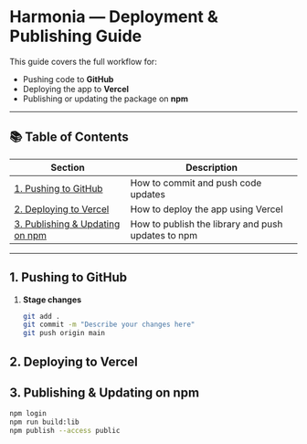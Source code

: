 # Harmonia — Deployment & Publishing Guide

This guide covers the full workflow for:
- Pushing code to **GitHub**
- Deploying the app to **Vercel**
- Publishing or updating the package on **npm**

---

## 📚 Table of Contents

| Section | Description |
| ------- | ----------- |
| [1. Pushing to GitHub](#1-pushing-to-github) | How to commit and push code updates |
| [2. Deploying to Vercel](#2-deploying-to-vercel) | How to deploy the app using Vercel |
| [3. Publishing & Updating on npm](#3-publishing--updating-on-npm) | How to publish the library and push updates to npm |


---

## 1. Pushing to GitHub

1. **Stage changes**
   ```bash
   git add .
   git commit -m "Describe your changes here"
   git push origin main
   ```

## 2. Deploying to Vercel


## 3. Publishing & Updating on npm

```bash
npm login
npm run build:lib
npm publish --access public
```